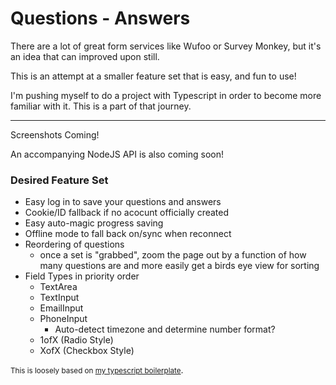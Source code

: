 # Questions - Answers

There are a lot of great form services like Wufoo or Survey Monkey, but it's an idea that can improved upon still.

This is an attempt at a smaller feature set that is easy, and fun to use!

I'm pushing myself to do a project with Typescript in order to become more familiar with it. This is a part of that journey.

---

Screenshots Coming!

An accompanying NodeJS API is also coming soon!

### Desired Feature Set

- Easy log in to save your questions and answers
- Cookie/ID fallback if no acocunt officially created
- Easy auto-magic progress saving
- Offline mode to fall back on/sync when reconnect
- Reordering of questions
  - once a set is "grabbed", zoom the page out by a function of how many questions are and more easily get a birds eye view for sorting
- Field Types in priority order
  - TextArea
  - TextInput
  - EmailInput
  - PhoneInput
    - Auto-detect timezone and determine number format?
  - 1ofX (Radio Style)
  - XofX (Checkbox Style)

<small>This is loosely based on [my typescript boilerplate](https://github.com/stevemeisner/react-webpack-typescript-sass-roux)</small>.